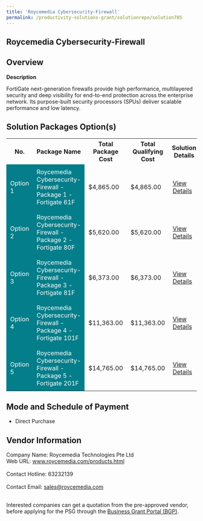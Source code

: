 ```yaml
---
title: 'Roycemedia Cybersecurity-Firewall'
permalink: /productivity-solutions-grant/solutionrepo/solution785
---
```


## Roycemedia Cybersecurity-Firewall

## Overview

**Description**

FortiGate next-generation firewalls provide high performance, multilayered security and deep visibility for end-to-end protection across the enterprise network. Its purpose-built security processors (SPUs) deliver scalable performance and low latency.

## Solution Packages Option(s)

<table>
<tr>
<th><b>No.</b></th>
<th><b>Package Name</b></th>
<th><b>Total Package Cost</b></th>
<th><b>Total Qualifying Cost</b></th>
<th><b>Solution Details</b></th>
</tr>
<tr>
<td style='padding: 10px; background-color: #037E8A; color: #FFFFFF;'>Option 1</td>
<td style='padding: 10px; background-color: #037E8A; color: #FFFFFF;'>Roycemedia Cybersecurity-Firewall - Package 1 - Fortigate 61F</td>
<td style='padding: 10px;'>$4,865.00</td>
<td style='padding: 10px;'>$4,865.00</td>
<td style='padding: 10px;'><a href='/images/psg/Roycemedia_Technologies_20210156_Annex_3_Part_12.pdf' target='_blank'>View Details</a></td>
</tr>
<tr>
<td style='padding: 10px; background-color: #037E8A; color: #FFFFFF;'>Option 2</td>
<td style='padding: 10px; background-color: #037E8A; color: #FFFFFF;'>Roycemedia Cybersecurity-Firewall - Package 2 - Fortigate 80F</td>
<td style='padding: 10px;'>$5,620.00</td>
<td style='padding: 10px;'>$5,620.00</td>
<td style='padding: 10px;'><a href='/images/psg/Roycemedia_Technologies_20210156_Annex_3_Part_34.pdf' target='_blank'>View Details</a></td>
</tr>
<tr>
<td style='padding: 10px; background-color: #037E8A; color: #FFFFFF;'>Option 3</td>
<td style='padding: 10px; background-color: #037E8A; color: #FFFFFF;'>Roycemedia Cybersecurity-Firewall - Package 3 - Fortigate 81F</td>
<td style='padding: 10px;'>$6,373.00</td>
<td style='padding: 10px;'>$6,373.00</td>
<td style='padding: 10px;'><a href='/images/psg/Roycemedia_Technologies_20210156_Annex_3_Part_56.pdf' target='_blank'>View Details</a></td>
</tr>
<tr>
<td style='padding: 10px; background-color: #037E8A; color: #FFFFFF;'>Option 4</td>
<td style='padding: 10px; background-color: #037E8A; color: #FFFFFF;'>Roycemedia Cybersecurity-Firewall - Package 4 - Fortigate 101F</td>
<td style='padding: 10px;'>$11,363.00</td>
<td style='padding: 10px;'>$11,363.00</td>
<td style='padding: 10px;'><a href='/images/psg/Roycemedia_Technologies_20210156_Annex_3_Part_78.pdf' target='_blank'>View Details</a></td>
</tr>
<tr>
<td style='padding: 10px; background-color: #037E8A; color: #FFFFFF;'>Option 5</td>
<td style='padding: 10px; background-color: #037E8A; color: #FFFFFF;'>Roycemedia Cybersecurity-Firewall - Package 5 - Fortigate 201F</td>
<td style='padding: 10px;'>$14,765.00</td>
<td style='padding: 10px;'>$14,765.00</td>
<td style='padding: 10px;'><a href='/images/psg/Roycemedia_Technologies_20210156_Annex_3_Part_910.pdf' target='_blank'>View Details</a></td>
</tr>
</table>

## Mode and Schedule of Payment

 - Direct Purchase

## Vendor Information

 Company Name: Roycemedia Technologies Pte Ltd<br>Web URL: www.roycemedia.com/products.html <br><br>Contact Hotline: 63232139 <br><br>Contact Email: sales@roycemedia.com <br><br>

Interested companies can get a quotation from the pre-approved vendor, before applying for the PSG through the <a href='https://www.businessgrants.gov.sg/' target='_blank' rel='noopener'>Business Grant Portal (BGP)</a>.

<script src="/jquery/resize-tables.js"></script>
